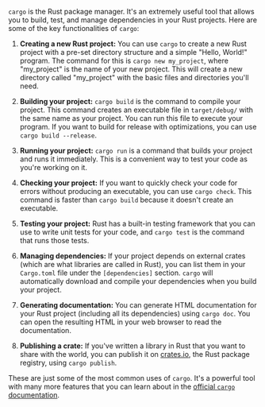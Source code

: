 `cargo` is the Rust package manager. It's an extremely useful tool that allows you to build, test, and manage dependencies in your Rust projects. Here are some of the key functionalities of `cargo`:

1. **Creating a new Rust project:** You can use `cargo` to create a new Rust project with a pre-set directory structure and a simple "Hello, World!" program. The command for this is `cargo new my_project`, where "my_project" is the name of your new project. This will create a new directory called "my_project" with the basic files and directories you'll need.

2. **Building your project:** `cargo build` is the command to compile your project. This command creates an executable file in `target/debug/` with the same name as your project. You can run this file to execute your program. If you want to build for release with optimizations, you can use `cargo build --release`.

3. **Running your project:** `cargo run` is a command that builds your project and runs it immediately. This is a convenient way to test your code as you're working on it.

4. **Checking your project:** If you want to quickly check your code for errors without producing an executable, you can use `cargo check`. This command is faster than `cargo build` because it doesn't create an executable.

5. **Testing your project:** Rust has a built-in testing framework that you can use to write unit tests for your code, and `cargo test` is the command that runs those tests.

6. **Managing dependencies:** If your project depends on external crates (which are what libraries are called in Rust), you can list them in your `Cargo.toml` file under the `[dependencies]` section. `cargo` will automatically download and compile your dependencies when you build your project.

7. **Generating documentation:** You can generate HTML documentation for your Rust project (including all its dependencies) using `cargo doc`. You can open the resulting HTML in your web browser to read the documentation.

8. **Publishing a crate:** If you've written a library in Rust that you want to share with the world, you can publish it on [crates.io](https://crates.io/), the Rust package registry, using `cargo publish`.

These are just some of the most common uses of `cargo`. It's a powerful tool with many more features that you can learn about in the [official `cargo` documentation](https://doc.rust-lang.org/cargo/).